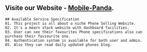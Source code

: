 ## Visite our Website - [Mobile-Panda](https://mobile-panda.web.app/).

```
## Available Service Specification
01. This project is all about a niche Phone Selling Website.
02. It's a mearn stack website with dashboard facilities.
03. User can see their favourites Phone specifications also can purchase their faviourite one.
04. Authentication system is available for both user and admin.
05. Also they can read daily updated phones blog.

```
